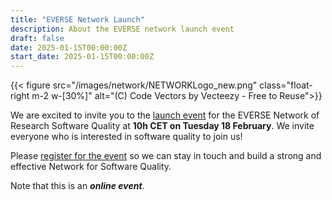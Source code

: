 ```yaml
---
title: "EVERSE Network Launch"
description: About the EVERSE network launch event
draft: false
date: 2025-01-15T00:00:00Z
start_date: 2025-01-15T00:00:00Z
---
```


{{< figure src="/images/network/NETWORKLogo_new.png" class="float-right m-2 w-[30%]" alt="(C) Code Vectors by Vecteezy - Free to Reuse">}}

We are excited to invite you to the [launch event](https://indico.cern.ch/e/eversenetworklaunch) for the EVERSE Network of Research Software Quality at **10h CET on Tuesday 18 February**. We invite everyone who is interested in software quality to join us!

Please [register for the event](https://indico.cern.ch/event/1501988/registrations/113770/) so we can stay in touch and build a strong and effective Network for Software Quality.

Note that this is an ***online event***.
